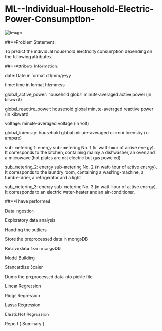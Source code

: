 # ML--Individual-Household-Electric-Power-Consumption-

![image](https://user-images.githubusercontent.com/105970953/215973615-ab53f7fd-619c-48d2-9f79-32429b86e2b1.png)


##**Problem Statement :


To predict the individual household electricity consumption depending on the following attributes.



##**Attribute Information:


date: Date in format dd/mm/yyyy

time: time in format hh:mm:ss

global_active_power: household global minute-averaged active power (in kilowatt)

global_reactive_power: household global minute-averaged reactive power (in kilowatt)

voltage: minute-averaged voltage (in volt)

global_intensity: household global minute-averaged current intensity (in ampere)

sub_metering_1: energy sub-metering No. 1 (in watt-hour of active energy). It corresponds to the kitchen, containing mainly a dishwasher, an oven and a microwave (hot plates are not electric but gas powered)

sub_metering_2: energy sub-metering No. 2 (in watt-hour of active energy). It corresponds to the laundry room, containing a washing-machine, a tumble-drier, a refrigerator and a light.

sub_metering_3: energy sub-metering No. 3 (in watt-hour of active energy). It corresponds to an electric water-heater and an air-conditioner.


##**I have performed


Data ingestion


Exploratory data analysis

Handling the outliers

Store the preprocessed data in mongoDB

Retrive data from mongoDB

Model Building

Standardize Scaler

Dumo the preprocessed data into pickle file

Linear Regression

Ridge Regression

Lasso Regression

ElasticNet Regression

Report ( Summary )
